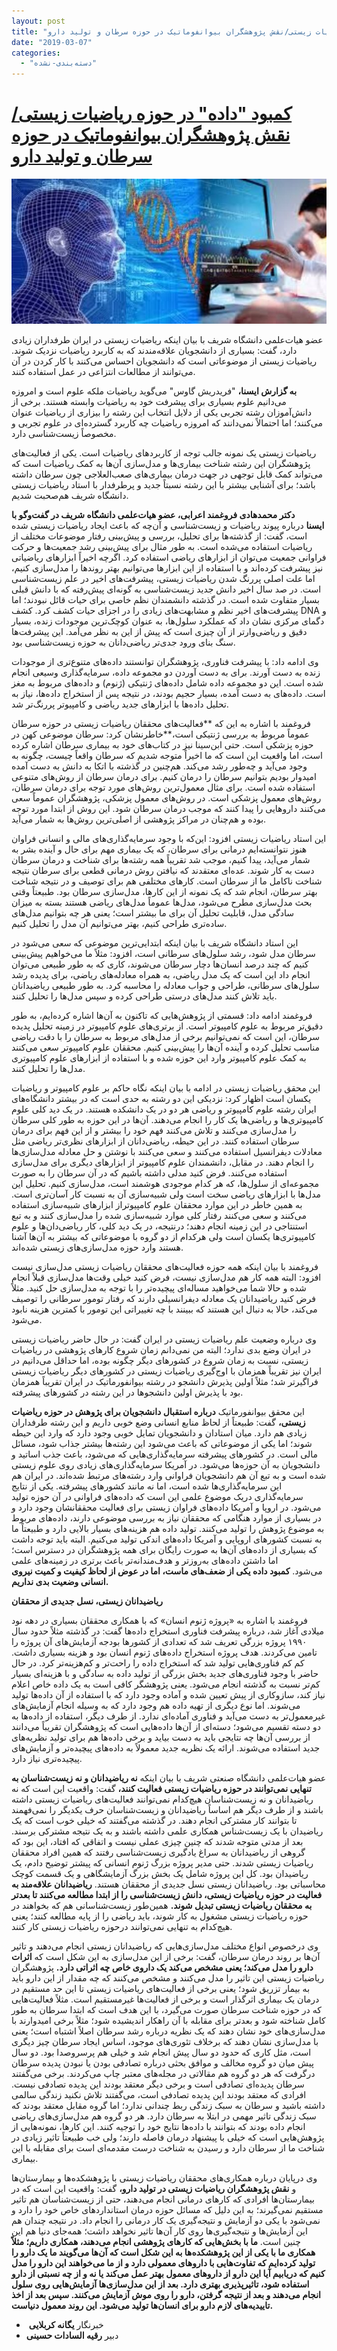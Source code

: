 ```yaml
---
layout: post
title: "کمبود \"داده\" در حوزه ریاضیات زیستی/نقش پژوهشگران بیوانفوماتیک در حوزه سرطان و تولید دارو"
date: "2019-03-07"
categories: 
  - "دسته‌بندی-نشده"
---
```


# [کمبود "داده" در حوزه ریاضیات زیستی/نقش پژوهشگران بیوانفوماتیک در حوزه سرطان و تولید دارو](https://www.isna.ir/news/97110200715/%DA%A9%D9%85%D8%A8%D9%88%D8%AF-%D8%AF%D8%A7%D8%AF%D9%87-%D8%AF%D8%B1-%D8%AD%D9%88%D8%B2%D9%87-%D8%B1%DB%8C%D8%A7%D8%B6%DB%8C%D8%A7%D8%AA-%D8%B2%DB%8C%D8%B3%D8%AA%DB%8C-%D9%86%D9%82%D8%B4-%D9%BE%DA%98%D9%88%D9%87%D8%B4%DA%AF%D8%B1%D8%A7%D9%86-%D8%A8%DB%8C%D9%88%D8%A7%D9%86%D9%81%D9%88%D9%85%D8%A7%D8%AA%DB%8C%DA%A9)

![ریاضیات زیستی](assets/images/57815463.jpg)

عضو هیات‌علمی دانشگاه شریف با بیان اینکه ریاضیات زیستی در ایران طرفداران زیادی دارد، گفت: بسیاری از دانشجویان علاقه‌مندند که به کاربرد ریاضیات نزدیک شوند. ریاضیات زیستی از موضوعاتی است که دانشجویان احساس می‌کنند با کار کردن در آن می‌توانند از مطالعات انتزاعی‌ در عمل استفاده کنند.

**به گزارش ایسنا،** "فریدریش گاوس" می‌گوید ریاضیات ملکه علوم است و امروزه می‌دانیم علوم بسیاری برای پیشرفت خود به ریاضیات وابسته هستند. برخی از دانش‌آموزان رشته تجربی یکی از دلایل انتخاب این رشته را بیزاری از ریاضیات عنوان می‌کنند؛ اما احتمالاً نمی‌دانند که امروزه ریاضیات چه کاربرد گسترده‌ای در علوم تجربی و مخصوصاً زیست‌شناسی دارد.

ریاضیات زیستی یک نمونه جالب توجه از کاربردهای ریاضیات است. یکی از فعالیت‌های پژوهشگران این رشته شناخت بیماری‌ها و مدل‌سازی آن‌ها به کمک ریاضیات است که می‌تواند کمک قابل توجهی در جهت درمان بیماری‌های صعب‌العلاجی چون سرطان داشته باشد؛ برای آشنایی بیشتر با این رشته نسبتاً جدید و پرطرفدار با استاد ریاضیات زیستی دانشگاه شریف هم‌صحبت شدیم.

**دکتر محمدهادی فروغمند اعرابی، عضو هیات‌علمی دانشگاه شریف در گفت‌وگو با ایسنا** درباره پیوند ریاضیات و زیست‌شناسی و آن‌چه که باعث ایجاد ریاضیات زیستی شده است، گفت: از گذشته‌ها برای تحلیل، بررسی و پیش‌بینی رفتار موضوعات مختلف از ریاضیات استفاده می‌شده است. به طور مثال برای پیش‌بینی رشد جمعیت‌ها و حرکت فراوانی جمعیت می‌توان از ابزارهای ریاضی استفاده کرد. اگرچه اخیراً ابزارهای ریاضیاتی نیز پیشرفت کرده‌اند و با استفاده از این ابزارها می‌توانیم بهتر روندها را مدل‌سازی کنیم، اما علت اصلی پررنگ شدن ریاضیات زیستی، پیشرفت‌های اخیر در علم زیست‌شناسی است. در صد سال اخیر دانش جدید زیست‌شناسی به گونه‌ای پیش‌رفته که با دانش قبلی بسیار متفاوت شده است. در گذشته دانشمندان نظم خاصی برای حیات قائل نبودند؛ اما پیشرفت‌های اخیر نظم و مشابهت‌های زیادی را در اجزای حیات کشف کرد. کشف DNA و دگمای مرکزی نشان داد که عملکرد سلول‌ها، به عنوان کوچک‌ترین موجودات زنده، بسیار دقیق و ریاضی‌وارتر از آن چیزی است که پیش از این به نظر می‌آمد. این پیشرفت‌ها سنگ بنای ورود جدی‌تر ریاضی‌دانان به حوزه زیست‌شناسی بود.

وی ادامه داد: با پیشرفت فناوری، پژوهشگران توانستند داده‌های متنوع‌تری از موجودات زنده به دست آورند. برای به دست آوردن دو مجموعه داده، سرمایه‌گذاری وسیعی انجام شده است. این دو مجموعه داده شامل داده‌های ژنتیکی (ژنوم) و داده‌های مربوط به مغز است. داده‌های به دست آمده، بسیار حجیم بودند، در نتیجه پس از استخراج داده‌ها، نیاز به تحلیل داده‌ها با ابزارهای جدید ریاضی و کامپیوتر پررنگ‌تر شد.

فروغمند با اشاره به این که **فعالیت‌های محققان ریاضیات زیستی در حوزه سرطان عموماً مربوط به بررسی ژنتیکی است،**خاطرنشان کرد: سرطان موضوعی کهن در حوزه پزشکی است. حتی ابن‌سینا نیز در کتاب‌های خود به بیماری سرطان اشاره کرده است، اما واقعیت این است که ما اخیراً متوجه شدیم که سرطان واقعاً چیست، چگونه به وجود می‌آید و چه‌طور رشد می‌کند. هم‌چنین در گذشته با اتکا به دانش به دست آمده امیدوار بودیم بتوانیم سرطان را درمان کنیم. برای درمان سرطان از روش‌های متنوعی استفاده شده است. برای مثال معمول‌ترین روش‌های مورد توجه برای درمان سرطان، روش‌های معمول پزشکی است. در روش‌های معمول پزشکی، پژوهشگران عموماً سعی می‌کنند داروهایی را پیدا کنند که موجب درمان سرطان شود. این روش از ابتدا مورد توجه بوده و هم‌چنان در مراکز پژوهشی از اصلی‌ترین روش‌ها به شمار می‌آید.

این استاد ریاضیات زیستی افزود: این‌که با وجود سرمایه‌گذاری‌های مالی و انسانی فراوان هنوز نتوانسته‌ایم درمانی برای سرطان، که یک بیماری مهم برای حال و آینده بشر به شمار می‌آید، پیدا کنیم، موجب شد تقریباً همه رشته‌ها برای شناخت و درمان سرطان دست به کار شوند. عده‌ای معتقدند که نیافتن روش درمانی قطعی برای سرطان نتیجه شناخت ناکامل ما از سرطان است. کارهای مختلفی هم برای توصیف و در نتیجه شناخت بهتر سرطان، انجام شد که یک نمونه از این کارها، مدل‌سازی سرطان بود. طبیعتاً وقتی بحث مدل‌سازی مطرح می‌شود، مدل‌ها عموماً مدل‌های ریاضی هستند بسته به میزان سادگی مدل، قابلیت تحلیل آن برای ما بیشتر است؛ یعنی هر چه بتوانیم مدل‌های ساده‌تری طراحی کنیم، بهتر می‌توانیم آن مدل را تحلیل کنیم.

این استاد دانشگاه شریف با بیان اینکه ابتدایی‌ترین موضوعی که سعی می‌شود در سرطان مدل شود، رشد سلول‌های سرطانی است، افزود: مثلاً ما می‌خواهیم پیش‌بینی کنیم که چند درصد انسان‌ها دچار سرطان می‌شوند، کاری که به طور طبیعی می‌توان انجام داد این است که یک مدل ریاضی، به همراه معادله‌های ریاضی، برای پدیده رشد سلول‌های سرطانی، طراحی و جواب معادله را محاسبه کرد. به طور طبیعی ریاضیدانان باید تلاش کنند مدل‌های درستی طراحی کرده و سپس مدل‌ها را تحلیل کنند.

فروغمند ادامه داد: قسمتی از پژوهش‌هایی که تاکنون به آن‌ها اشاره کرده‌ایم، به طور دقیق‌تر مربوط به علوم کامپیوتر است. از برتری‌های علوم کامپیوتر در زمینه تحلیل پدیده سرطان، این است که نمی‌توانیم برخی از مدل‌های مربوط به سرطان را با دقت ریاضی مناسب تحلیل کرده و آینده آن‌ها را پیش‌بینی کنیم. محققان علوم کامپیوتر سعی می‌کنند به کمک علوم کامپیوتر وارد این حوزه شده و با استفاده از ابزارهای علوم کامپیوتری مدل‌ها را تحلیل کنند.

این محقق ریاضیات زیستی در ادامه با بیان اینکه نگاه حاکم بر علوم کامپیوتر و ریاضیات یکسان است اظهار کرد: نزدیکی این دو رشته به حدی است که در بیشتر دانشگاه‌های ایران رشته علوم کامپیوتر و ریاضی هر دو در یک دانشکده هستند. در یک دید کلی علوم کامپیوتری‌ها و ریاضی‌ها یک کار را انجام می‌دهند. آن‌ها در این حوزه به طور کلی سرطان را مدل‌سازی می‌کنند و تلاش می‌کنند فهم خود را بیشتر و از این فهم برای درمان سرطان استفاده کنند. در این حیطه، ریاضی‌دانان از ابزارهای نظری‌تر ریاضی مثل معادلات دیفرانسیل استفاده می‌کنند و سعی می‌کنند با نوشتن و حل معادله مدل‌سازی‌ها را انجام دهند. در مقابل، دانشمندان علوم کامپیوتر از ابزارهای دیگری برای مدل‌سازی استفاده می‌کنند. فرض کنید مدلی داشته باشیم که در آن سرطان را به صورت مجموعه‌ای از سلول‌ها، که هر کدام موجودی هوشمند است، مدل‌سازی کنیم. تحلیل این مدل‌ها با ابزارهای ریاضی سخت است ولی شبیه‌سازی آن به نسبت کار آسان‌تری است. به همین خاطر در این موارد محققان علوم کامپیوتراز ابزارهای شبیه‌سازی استفاده می‌کنند و سعی می‌کنند رفتار کلی موارد شبیه‌سازی شده را مدل‌سازی کنند و به تبع استنتاجی در این زمینه انجام دهند؛ درنتیجه، در یک دید کلی، کار ریاضی‌دان‌ها و علوم کامپیوتری‌ها یکسان است ولی هرکدام از دو گروه با موضوعاتی که بیشتر به آن‌ها آشنا هستند وارد حوزه مدل‌سازی‌های زیستی شده‌اند.

فروغمند با بیان اینکه همه حوزه فعالیت‌های محققان ریاضیات زیستی مدل‌سازی نیست افزود: البته همه کار هم مدل‌سازی نیست، فرض کنید خیلی وقت‌ها مدل‌سازی قبلاً انجام شده و حالا شما می‌خواهید مساله‌ای پیچیده‌تر را با توجه به مدل‌سازی حل کنید. مثلاً فرض کنید ریاضیدانان یک معادله دیفرانسیلی دارند که رفتار تومور سرطانی را توصیف می‌کند، حالا به دنبال این هستند که ببینند با چه تغییراتی این تومور با کمترین هزینه نابود می‌شود.

وی درباره وضعیت علم ریاضیات زیستی در ایران گفت: در حال حاضر ریاضیات زیستی در ایران وضع بدی ندارد؛ البته من نمی‌دانم زمان شروع کارهای پژوهشی در ریاضیات زیستی، نسبت به زمان شروع در کشورهای دیگر چگونه بوده، اما حداقل می‌دانیم در ایران نیز تقریباً همزمان با اوج‌گیری ریاضیات زیستی در کشورهای دیگر ریاضیات زیستی فراگیرتر شد؛ مثلاً اولین پذیرش دانشجو در رشته بیوانفورماتیک در ایران تقریباً همزمان بود با پذیرش اولین دانشجوها در این رشته در کشورهای پیشرفته.

این محقق بیوانفورماتیک **درباره استقبال دانشجویان برای پژوهش در حوزه ریاضیات زیستی،** گفت: طبیعتاً از لحاظ منابع انسانی وضع خوبی داریم و این رشته طرفداران زیادی هم دارد. میان استادان و دانشجویان تمایل خوبی وجود دارد که وارد این حیطه شوند؛ اما یکی از موضوعاتی که باعث می‌شود این رشته‌ها بیشتر جذاب شود، مسائل مالی است. در کشورهای پیشرفته سرمایه‌گذاری‌هایی که می‌شود، باعث جذب اساتید و دانشجویان به آن حوزه‌ها می‌شود. در آمریکا سرمایه‌گذاری‌های زیادی روی علوم زیستی شده است و به تبع آن هم دانشجویان فراوانی وارد رشته‌های مرتبط شده‌اند. در ایران هم این سرمایه‌گذاری‌ها شده است، اما نه مانند کشورهای پیشرفته. یکی از نتایج سرمایه‌گذاری دریک موضوع علمی این است که داده‌های فراوانی در آن حوزه تولید می‌شود. در اروپا و آمریکا داده‌های فراوان زیستی برای فعالیت محققانشان وجود دارد و در بسیاری از موارد هنگامی که محققان نیاز به بررسی موضوعی دارند، داده‌های مربوط به موضوع پژوهش را تولید می‌کنند. تولید داده هم هزینه‌های بسیار بالایی دارد و طبیعتاً ما به نسبت کشورهای اروپایی و آمریکا داده‌های اندکی تولید می‌کنیم. البته باید توجه داشت که بسیاری از داده‌های آن‌ها به صورت رایگان برای همه پژوهشگران در دسترس است؛ اما داشتن داده‌های به‌روزتر و هدف‌مندانه‌تر باعث برتری در زمینه‌های علمی می‌شود. **کمبود داده یکی از ضعف‌های ماست، اما در عوض از لحاظ کیفیت و کمیت نیروی انسانی وضعیت بدی نداریم.**

**ریاضیدانان زیستی، نسل جدیدی از محققان**

فروغمند با اشاره به «پروژه ژنوم انسان» که با همکاری محققان بسیاری در دهه نود میلادی آغاز شد، درباره پیشرفت فناوری استخراج داده‌ها گفت: در گذشته مثلاً حدود سال ۱۹۹۰ پروژه بزرگی تعریف شد که تعدادی از کشورها بودجه آزمایش‌های آن پروژه را تامین می‌کردند. هدف پروژه استخراج داده‌های ژنوم انسان بود و هزینه بسیاری داشت. کم کم فناوری‌هایی تولید شد که استخراج داده را راحت‌تر و کم‌هزینه‌تر کرد. در حال حاضر با وجود فناوری‌های جدید بخش بزرگی از تولید داده به سادگی و با هزینه‌ای بسیار کم‌تر نسبت به گذشته انجام می‌شود. یعنی پژوهشگر کافی است به یک داده خاص اعلام نیاز کند، سازوکاری از پیش تعیین شده و آماده وجود دارد که با استفاده از آن داده‌ها تولید می‌شوند. اما نوع دیگری از تهیه داده هم وجود دارد که به وسیله انجام آزمایش‌های غیرمعمول‌تر به دست می‌آید و فناوری آماده‌ای ندارد. از طرف دیگر، استفاده از داده‌ها به دو دسته تقسیم می‌شود؛ دسته‌ای از آن‌ها داده‌هایی است که پژوهشگران تقریباً می‌دانند از بررسی آن‌ها چه نتایجی باید به دست بیاید و برخی داده‌ها هم برای تولید نظریه‌های جدید استفاده می‌شوند. ارائه یک نظریه جدید معمولاً به داده‌های پیچیده‌تر و آزمایش‌های پیچیده‌تری نیاز دارد.

عضو هیات‌علمی دانشگاه صنعتی شریف با بیان اینکه **نه ریاضیدانان و نه زیست‌شناسان به تنهایی نمی‌توانند در حوزه ریاضیات زیستی فعالیت کنند،** گفت: واقعیت این است که نه ریاضیدانان و نه زیست‌شناسان هیچ‌کدام نمی‌توانند فعالیت‌های ریاضیات زیستی داشته باشند و از طرف دیگر هم اساساً ریاضیدانان و زیست‌شناسان حرف یکدیگر را نمی‌فهمند تا بتوانند کار مشترکی انجام دهند. در گذشته می‌گفتند که خیلی خوب است که یک ریاضیدان با یک زیست‌شناس همکاری علمی داشته باشند و به یک نتیجه مشترکی برسند. بعد از مدتی متوجه شدند که چنین چیزی عملی نیست و اتفاقی که افتاد، این بود که گروهی از ریاضیدانان به سراغ یادگیری زیست‌شناسی رفتند که همین افراد محققان ریاضیات زیستی شدند. حتی مدیر پروژه بزرگ ژنوم انسانی که پیشتر توضیح دادم، یک ریاضیدان بود. کل این پروژه شامل یک بخش بزرگ آزمایشگاهی و یک قسمت کوچک محاسباتی بود. ریاضیدانان زیستی نسل جدیدی از محققان هستند. **ریاضیدانان علاقه‌مند به فعالیت در حوزه ریاضیات زیستی، دانش زیست‌شناسی را از ابتدا مطالعه می‌کنند تا بعدتر به محققان ریاضیات زیستی تبدیل شوند.** همین‌طور زیست‌شناسانی هم که بخواهند در حوزه ریاضیات زیستی مشغول به کار شوند، باید ریاضی را از پایه مطالعه کنند؛ یعنی هیچ‌کدام به تنهایی نمی‌توانند درحوزه ریاضیات زیستی کار کنند.

وی درخصوص انواع مختلف مدل‌سازی‌هایی که ریاضیدانان زیستی انجام می‌دهند و تاثیر آن‌ها بر روند درمان سرطان، گفت: برخی از این مدل‌سازی به این شکل است که **اثرات دارو را مدل می‌کند؛ یعنی مشخص می‌کند یک داروی خاص چه اثراتی دارد.** پژوهشگران ریاضیات زیستی این تاثیر را مدل می‌کنند و مشخص می‌کنند که چه مقدار از این دارو باید به بیمار تزریق شود؛ یعنی برخی از فعالیت‌های ریاضیات زیستی تا این حد مستقیم در درمان یک بیماری اثرگذار است و برخی از فعالیت‌ها غیرمستقیم است. مثلاً فعالیت‌هایی که در حوزه شناخت سرطان صورت می‌گیرد، با این هدف است که ابتدا سرطان به طور کامل شناخته شود و بعدتر برای مقابله با آن راهکار اندیشیده شود؛ مثلاً برخی امیدوارند با مدل‌سازی‌های خود نشان دهند که یک نظریه درباره رشد سرطان اصلاً اشتباه است؛ یعنی با مدل‌سازی نشان دهند که برخلاف تئوری‌های موجود، اساس ایجاد سرطان چیز دیگری است، مثل کاری که حدود دو سال پیش انجام شد و خیلی هم پرسروصدا بود. دو سال پیش میان دو گروه مخالف و موافق بحثی درباره تصادفی بودن یا نبودن پدیده سرطان درگرفت که هر دو گروه هم مقالاتی در مجله‌های معتبر چاپ می‌کردند. برخی می‌گفتند سرطان پدیده‌ای تصادفی است و برخی دیگر معتقد بودند این پدیده تصادفی نیست. افرادی که معتقد بودند این پدیده تصادفی است، می‌گفتند تلاش نکنید زندگی سالمی داشته باشید و سرطان به سبک زندگی ربط چندانی ندارد؛ اما گروه مقابل معتقد بودند که سبک زندگی تاثیر مهمی در ابتلا به سرطان دارد. هر دو گروه هم مدل‌سازی‌های ریاضی انجام داده بودند که بتوانند با داده‌ها نتایج خود را توجیه کنند. این کارها، نمونه‌هایی از پژوهش‌هایی است که خیلی با پیشنهاد درمان فاصله دارند؛ ولی خب طبیعتاً تاثیر زیادی در شناخت ما از سرطان دارد و رسیدن به شناخت درست مقدمه‌ای است برای مقابله با این بیماری.

وی درپایان درباره همکاری‌های محققان ریاضیات زیستی با پژوهشکده‌ها و بیمارستان‌ها و **نقش پژوهشگران ریاضیات زیستی در تولید دارو،** گفت: واقعیت این است که در بیمارستان‌ها افرادی که کارهای درمانی انجام می‌دهند، حتی از زیست‌شناسان هم تاثیر مستقیم نمی‌گیرند؛ به این دلیل که مسائل حوزه درمان استانداردهای خاص خود را دارد و نمی‌شود با یکی دو آزمایش و نتیجه‌گیری یک کار درمانی را انجام داد. در نتیجه چندان هم این آزمایش‌ها و نتیجه‌گیری‌ها روی کار آن‌ها تاثیر نخواهد داشت؛ همه‌جای دنیا هم این چنین است. **ما با بخش‌هایی که کارهای پژوهشی انجام می‌دهند، همکاری داریم؛ مثلاً همکاری ما با یکی از این پژوهشکده‌ها به این شکل است که آن‌ها می‌گویند ما یک دارو را تولید کرده‌ایم که تفاوت‌هایی با داروهای معمولی دارد و از ما می‌خواهند این دارو را مدل کنیم که دریابیم آیا این دارو از داروهای معمول بهتر عمل می‌کند یا نه و از چه نسبتی از دارو استفاده شود، تاثیرپذیری بهتری دارد. بعد از این مدل‌سازی‌ها آزمایش‌هایی روی سلول انجام می‌دهند و بعد از نتیجه گرفتن، دارو را روی موش آزمایش می‌کنند. سپس بعد از اخذ تاییدیه‌های لازم دارو برای انسان‌ها تولید می‌شود. این روند معمول دنیاست.**

-  خبرنگار **یگانه کربلایی**
- دبیر **رقیه السادات حسینی**
